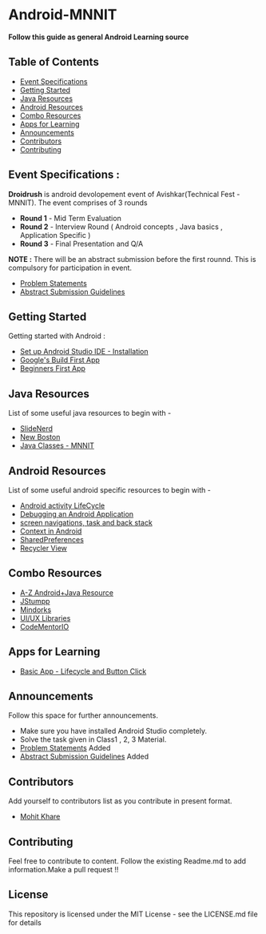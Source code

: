 # Android-MNNIT

<strong> Follow this guide as general Android Learning source </strong>

## Table of Contents

- [Event Specifications](#EventSpecification)
- [Getting Started](#GettingStarted)
- [Java Resources](#JavaResources)
- [Android Resources](#AndroidResources)
- [Combo Resources](#ComboResources)
- [Apps for Learning](#AppsforLearning)
- [Announcements](#Announcements)
- [Contributors](#Contributors)
- [Contributing](#Contributing)

## Event Specifications :
<strong>Droidrush</strong> is android devolopement event of Avishkar(Technical Fest - MNNIT).
The event comprises of 3 rounds

* <strong>Round 1</strong> - Mid Term Evaluation
* <strong>Round 2</strong> - Interview Round ( Android concepts , Java basics , Application Specific )
* <strong>Round 3</strong> - Final Presentation and Q/A

<strong>NOTE :</strong> There will be an abstract submission before the first rounnd. This is compulsory for participation in event.

* [Problem Statements](Android-problem-statements.pdf)
* [Abstract Submission Guidelines](ABSTRACT-SUBMISSION-GUIDELINES-2018.pdf)

## Getting Started

Getting started with Android :
* [Set up Android Studio IDE - Installation](https://developer.android.com/studio/)
* [Google's Build First App](https://codelabs.developers.google.com/codelabs/build-your-first-android-app/#0)
* [Beginners First App](https://www.androidauthority.com/first-android-app-what-you-need-to-know-619260/)

## Java Resources

List of some useful java resources to begin with -
* [SlideNerd](https://www.youtube.com/playlist?list=PLonJJ3BVjZW7LFiBUpg5jo7CmzfVktV-o)
* [New Boston](https://www.youtube.com/playlist?list=PLFE2CE09D83EE3E28)
* [Java Classes - MNNIT](https://github.com/CC-MNNIT/2018-19-Classes)

## Android Resources

List of some useful android specific resources to begin with -
* [Android activity LifeCycle](https://developer.android.com/guide/components/activities/activity-lifecycle.html)
* [Debugging an Android Application](https://developer.android.com/studio/debug/index.html)
* [screen navigations, task and back stack](https://blog.mindorks.com/android-task-and-back-stack-review-5017f2c18196)
* [Context in Android](https://blog.mindorks.com/understanding-context-in-android-application-330913e32514)
* [SharedPreferences](https://developer.android.com/reference/android/content/SharedPreferences.html)
* [Recycler View](https://developer.android.com/reference/android/support/v7/widget/RecyclerView.html)

## Combo Resources
* [A-Z Android+Java Resource](https://github.com/codepath/android_guides/wiki/Beginning-Android-Resources)
* [JStumpp](https://github.com/JStumpp/awesome-android)
* [Mindorks](https://blog.mindorks.com/blogs/android)
* [UI/UX Libraries](https://github.com/wasabeef/awesome-android-ui)
* [CodeMentorIO](https://github.com/CodementorIO/Android-Learning-Resources)

## Apps for Learning
* [Basic App - Lifecycle and Button Click](https://github.com/CC-MNNIT/2018-19-Classes/tree/master/Android/2018_08_19_Android-Class-1/class1-basic-app/MyApplication)

## Announcements

Follow this space for further announcements.
* Make sure you have installed Android Studio completely.
* Solve the task given in Class1 , 2, 3 Material.
*  [Problem Statements](Android-problem-statements.pdf) Added
* [Abstract Submission Guidelines](ABSTRACT-SUBMISSION-GUIDELINES-2018.pdf) Added

## Contributors

Add yourself to contributors list as you contribute in present format.

* [Mohit Khare](https://github.com/mkfeuhrer)

## Contributing

Feel free to contribute to content. Follow the existing Readme.md to add information.Make a pull request !!

## License

This repository is licensed under the MIT License - see the LICENSE.md file for details

